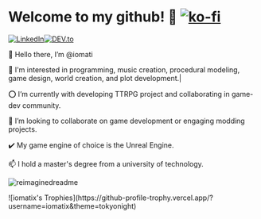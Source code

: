 # Welcome to my github! 🐉 [![ko-fi](https://ko-fi.com/img/githubbutton_sm.svg)](https://ko-fi.com/iomatix)
<p style='align: left;'><a href="https://www.linkedin.com/in/wypchlak-mateusz/" target="_blank"><img src="https://img.shields.io/badge/LinkedIn-%230077B5.svg?&style=flat-square&logo=linkedin&logoColor=white" alt="LinkedIn"></a><a href="https://dev.to/iomatix" target="_blank"><img src="https://img.shields.io/badge/DEV-%230A0A0A.svg?&style=flat-square&logo=DEV.to&logoColor=white" alt="DEV.to"></a> </p>


<p style='align: left;'>👋 Hello there, I’m @iomati</p>
 
<p style='align: left;'>👀 I'm interested in programming, music creation, procedural modeling, game design, world creation, and plot development.|
 
<p style='align: left;'>⭕ I’m currently with developing TTRPG project and collaborating in game-dev community.</p>
 
<p style='align: left;'>💞️ I’m looking to collaborate on game development or engaging modding projects.</p>
 
<p style='align: left;'>✔️ My game engine of choice is the Unreal Engine.</p>
 
<p style='align: left;'>📫 I hold a master's degree from a university of technology.</p>

<p style='align: justify;'>
<img src="https://myreadme.vercel.app/api/embed/iomatix?panels=userstatistics,toprepositories,toplanguages,commitgraph" alt="reimaginedreadme" />
</p>

<p style='align: justify;'>
![iomatix's Trophies](https://github-profile-trophy.vercel.app/?username=iomatix&theme=tokyonight)
</p>



